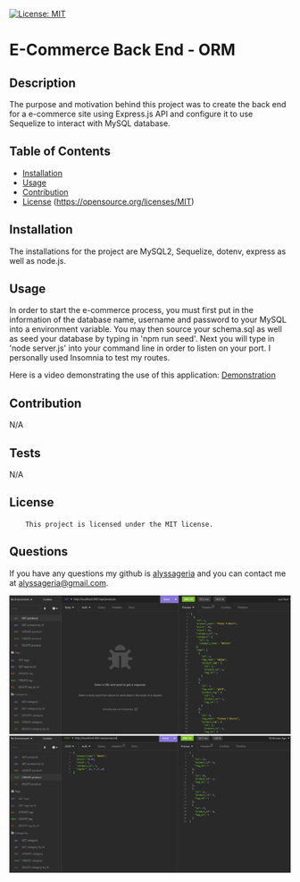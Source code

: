 
[![License: MIT](https://img.shields.io/badge/License-MIT-yellow.svg)](https://opensource.org/licenses/MIT)

# E-Commerce Back End - ORM

## Description
The purpose and motivation behind this project was to create the back end for a e-commerce site using Express.js API and configure it to use Sequelize to interact with MySQL database.

## Table of Contents
- [Installation](#installation)
- [Usage](#usage)
- [Contribution](#contribution)
- [License](#license)
(https://opensource.org/licenses/MIT)
## Installation
The installations for the project are MySQL2, Sequelize, dotenv, express as well as node.js.

## Usage
In order to start the e-commerce process, you must first put in the information of the database name, username and password to your MySQL into a environment variable. You may then source your schema.sql as well as seed your database by typing in 'npm run seed'. Next you will type in 'node server.js' into your command line in order to listen on your port. I personally used Insomnia to test my routes.

Here is a video demonstrating the use of this application: [Demonstration](https://drive.google.com/file/d/10qdGZ5ofHZlCQOkv1NJHEUNZzRvfM1Je/view?usp=sharing)

## Contribution
N/A

## Tests
N/A

## License
        This project is licensed under the MIT license.

## Questions
If you have any questions my github is [alyssageria](https://github.com/alyssageria/) and you can contact me at alyssageria@gmail.com.

![screenshot](/Develop/images/Screenshot%202023-04-25%20083522.png)
![screenshot](/Develop/images/Screenshot%202023-04-25%20083552.png)
